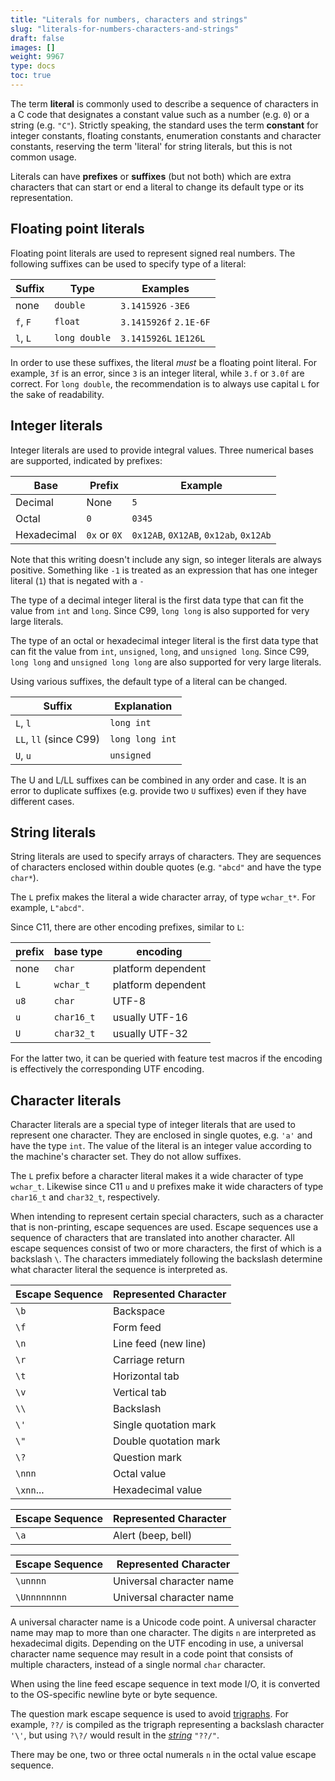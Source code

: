 ```yaml
---
title: "Literals for numbers, characters and strings"
slug: "literals-for-numbers-characters-and-strings"
draft: false
images: []
weight: 9967
type: docs
toc: true
---
```


The term **literal** is commonly used to describe a sequence of characters in a C code that designates a constant value such as a number (e.g. `0`) or a string (e.g. `"C"`).  Strictly speaking, the standard uses the term **constant** for integer constants, floating constants, enumeration constants and character constants, reserving the term 'literal' for string literals, but this is not common usage.

Literals can have **prefixes** or **suffixes** (but not both) which are extra characters that can start or end a literal to change its default type or its representation.

## Floating point literals
Floating point literals are used to represent signed real numbers. The following suffixes can be used to specify type of a literal:

| Suffix | Type | Examples |
| ------ | ------ | ------- |
| none   | `double`   | `3.1415926` `-3E6` 
| `f`, `F`   | `float` | `3.1415926f` `2.1E-6F` 
| `l`, `L`   | `long double` | `3.1415926L` `1E126L` 

In order to use these suffixes, the literal *must* be a floating point literal. For example, `3f` is an error, since `3` is an integer literal, while `3.f` or `3.0f` are correct. For `long double`, the recommendation is to always use capital `L` for the sake of readability.


## Integer literals
Integer literals are used to provide integral values. Three numerical bases are supported, indicated by prefixes: 

| Base | Prefix | Example |
| ------ | ------ | ------ |
| Decimal   | None   | `5` |
| Octal | `0` | `0345` |
| Hexadecimal | `0x` or `0X` | `0x12AB`, `0X12AB`, `0x12ab`, `0x12Ab`|

Note that this writing doesn't include any sign, so integer literals are always positive. Something like `-1` is treated as an expression that has one integer literal (`1`) that is negated with a `-`

The type of a decimal integer literal is the first data type that can fit the value from `int` and `long`. Since C99, `long long` is also supported for very large literals.

The type of an octal or hexadecimal integer literal is the first data type that can fit the value from `int`, `unsigned`, `long`, and `unsigned long`. Since C99, `long long` and `unsigned long long` are also supported for very large literals.

Using various suffixes, the default type of a literal can be changed.

| Suffix | Explanation |
| ------ | ------ |
| `L`, `l`   | `long int`   |
| `LL`, `ll` (since C99) | `long long int` |
| `U`, `u`   | `unsigned` |

The U and L/LL suffixes can be combined in any order and case. It is an error to duplicate suffixes (e.g. provide two `U` suffixes) even if they have different cases.



## String literals
String literals are used to specify arrays of characters. They are sequences of characters enclosed within double quotes (e.g. `"abcd"` and have the type `char*`).

The `L` prefix makes the literal a wide character array, of type `wchar_t*`. For example, `L"abcd"`.

Since C11, there are other encoding prefixes, similar to `L`:

| prefix | base type | encoding |
| ------ | ------ |------ |
| none | `char` | platform dependent |
| `L` | `wchar_t` | platform dependent |
| `u8` | `char` | UTF-8 |
| `u` | `char16_t` | usually UTF-16 |
| `U` | `char32_t` | usually UTF-32 |

For the latter two, it can be queried with feature test macros if the encoding is effectively the corresponding UTF encoding.


## Character literals
Character literals are a special type of integer literals that are used to represent one character. They are enclosed in single quotes, e.g. `'a'` and have the type `int`. The value of the literal is an integer value according to the machine's character set. They do not allow suffixes.

The `L` prefix before a character literal makes it a wide character of type `wchar_t`. Likewise since C11 `u` and `U` prefixes make it wide characters of type `char16_t` and `char32_t`, respectively.

When intending to represent certain special characters, such as a character that is non-printing, escape sequences are used. Escape sequences use a sequence of characters that are translated into another character. All escape sequences consist of two or more characters, the first of which is a backslash `\`. The characters immediately following the backslash determine what character literal the sequence is interpreted as.

| Escape Sequence | Represented Character |
| --------------- | --------------------- |
| `\b`            | Backspace             |
| `\f`            | Form feed             |
| `\n`            | Line feed (new line)  |
| `\r`            | Carriage return       |
| `\t`            | Horizontal tab        |
| `\v`            | Vertical tab          |
| `\\`            | Backslash             |
| `\'`            | Single quotation mark |
| `\"`            | Double quotation mark |
| `\?`            | Question mark         |
| `\nnn`          | Octal value           |
| `\xnn`...       | Hexadecimal value     |

<!-- if version [gte C89] -->
| Escape Sequence | Represented Character |
| --------------- | --------------------- |
| `\a`            | Alert (beep, bell)    |
<!-- end version if -->

<!-- if version [gte C99] -->
| Escape Sequence | Represented Character    |
| --------------- | ------------------------ |
| `\unnnn`        | Universal character name |
| `\Unnnnnnnn`    | Universal character name |

A universal character name is a Unicode code point. A universal character name may map to more than one character. The digits `n` are interpreted as hexadecimal digits. Depending on the UTF encoding in use, a universal character name sequence may result in a code point that consists of multiple characters, instead of a single normal `char` character.
<!-- end version if -->

When using the line feed escape sequence in text mode I/O, it is converted to the OS-specific newline byte or byte sequence.

The question mark escape sequence is used to avoid [trigraphs][1]. For example, `??/` is compiled as the trigraph representing a backslash character `'\'`, but using `?\?/` would result in the *[string][2]* `"??/"`.

There may be  one, two or three octal numerals `n` in the octal value escape sequence.

  [1]: https://www.wikiod.com/c/multi-character-character-sequence#Trigraphs
  [2]: https://www.wikiod.com/c/strings

